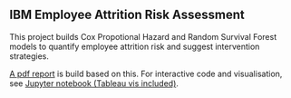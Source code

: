 ## IBM Employee Attrition Risk Assessment

This project builds Cox Propotional Hazard and Random Survival Forest models to quantify employee attrition risk and suggest intervention strategies.

[A pdf report](report.pdf) is build based on this. For interactive code and visualisation, see [Jupyter notebook (Tableau vis included)](https://nbviewer.org/github/ShuuheiAlb/shuuheialb.github.io/blob/main/projects/employee-attrition/nb.ipynb). 

